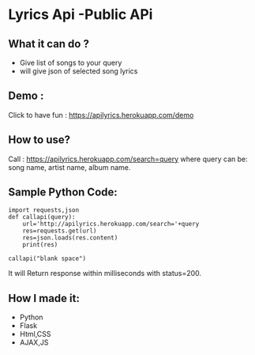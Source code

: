 
# Lyrics Api -Public APi


## What it can do ?

 - Give list of songs to your query
 - will give json of selected song lyrics

## Demo :
Click to have fun : https://apilyrics.herokuapp.com/demo

## How to use?
Call : https://apilyrics.herokuapp.com/search=query
where query can be: song name, artist name, album name.
## Sample Python Code:

    import requests,json
    def callapi(query):
    	url='http://apilyrics.herokuapp.com/search='+query
    	res=requests.get(url)
    	res=json.loads(res.content)
    	print(res)
    	
    callapi("blank space")
   
   It will Return response within milliseconds with status=200.

## How I made it:

 - Python
 - Flask
 - Html,CSS
 - AJAX,JS
 
